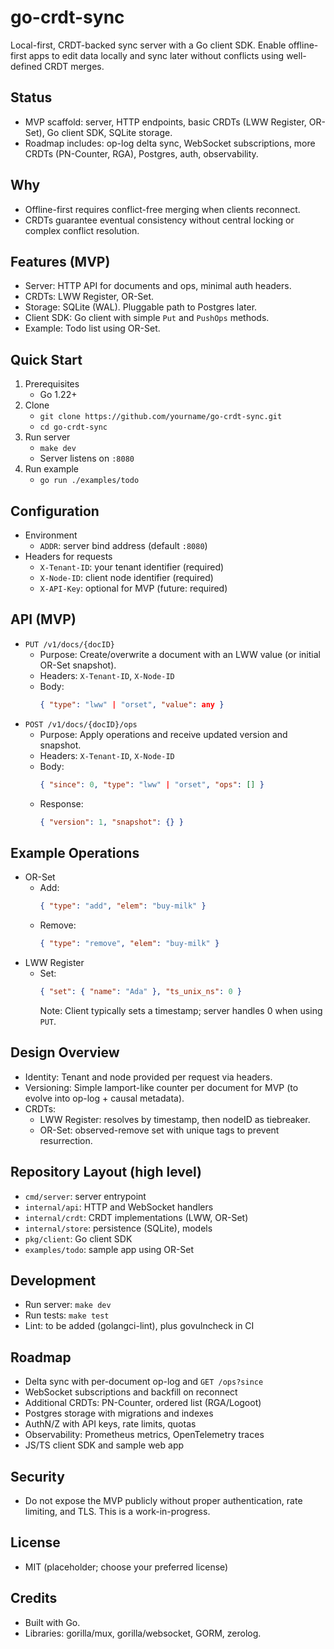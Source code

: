 # go-crdt-sync

Local-first, CRDT-backed sync server with a Go client SDK. Enable offline-first apps to edit data locally and sync later without conflicts using well-defined CRDT merges.

## Status
- MVP scaffold: server, HTTP endpoints, basic CRDTs (LWW Register, OR-Set), Go client SDK, SQLite storage.
- Roadmap includes: op-log delta sync, WebSocket subscriptions, more CRDTs (PN-Counter, RGA), Postgres, auth, observability.

## Why
- Offline-first requires conflict-free merging when clients reconnect.
- CRDTs guarantee eventual consistency without central locking or complex conflict resolution.

## Features (MVP)
- Server: HTTP API for documents and ops, minimal auth headers.
- CRDTs: LWW Register, OR-Set.
- Storage: SQLite (WAL). Pluggable path to Postgres later.
- Client SDK: Go client with simple `Put` and `PushOps` methods.
- Example: Todo list using OR-Set.

## Quick Start
1) Prerequisites
   - Go 1.22+
2) Clone
   - `git clone https://github.com/yourname/go-crdt-sync.git`
   - `cd go-crdt-sync`
3) Run server
   - `make dev`
   - Server listens on `:8080`
4) Run example
   - `go run ./examples/todo`

## Configuration
- Environment
  - `ADDR`: server bind address (default `:8080`)
- Headers for requests
  - `X-Tenant-ID`: your tenant identifier (required)
  - `X-Node-ID`: client node identifier (required)
  - `X-API-Key`: optional for MVP (future: required)

## API (MVP)
- `PUT /v1/docs/{docID}`
  - Purpose: Create/overwrite a document with an LWW value (or initial OR-Set snapshot).
  - Headers: `X-Tenant-ID`, `X-Node-ID`
  - Body:
    ```json
    { "type": "lww" | "orset", "value": any }
    ```
- `POST /v1/docs/{docID}/ops`
  - Purpose: Apply operations and receive updated version and snapshot.
  - Headers: `X-Tenant-ID`, `X-Node-ID`
  - Body:
    ```json
    { "since": 0, "type": "lww" | "orset", "ops": [] }
    ```
  - Response:
    ```json
    { "version": 1, "snapshot": {} }
    ```

## Example Operations
- OR-Set
  - Add:
    ```json
    { "type": "add", "elem": "buy-milk" }
    ```
  - Remove:
    ```json
    { "type": "remove", "elem": "buy-milk" }
    ```
- LWW Register
  - Set:
    ```json
    { "set": { "name": "Ada" }, "ts_unix_ns": 0 }
    ```
    Note: Client typically sets a timestamp; server handles 0 when using `PUT`.

## Design Overview
- Identity: Tenant and node provided per request via headers.
- Versioning: Simple lamport-like counter per document for MVP (to evolve into op-log + causal metadata).
- CRDTs:
  - LWW Register: resolves by timestamp, then nodeID as tiebreaker.
  - OR-Set: observed-remove set with unique tags to prevent resurrection.

## Repository Layout (high level)
- `cmd/server`: server entrypoint
- `internal/api`: HTTP and WebSocket handlers
- `internal/crdt`: CRDT implementations (LWW, OR-Set)
- `internal/store`: persistence (SQLite), models
- `pkg/client`: Go client SDK
- `examples/todo`: sample app using OR-Set

## Development
- Run server: `make dev`
- Run tests: `make test`
- Lint: to be added (golangci-lint), plus govulncheck in CI

## Roadmap
- Delta sync with per-document op-log and `GET /ops?since`
- WebSocket subscriptions and backfill on reconnect
- Additional CRDTs: PN-Counter, ordered list (RGA/Logoot)
- Postgres storage with migrations and indexes
- AuthN/Z with API keys, rate limits, quotas
- Observability: Prometheus metrics, OpenTelemetry traces
- JS/TS client SDK and sample web app

## Security
- Do not expose the MVP publicly without proper authentication, rate limiting, and TLS. This is a work-in-progress.

## License
- MIT (placeholder; choose your preferred license)

## Credits
- Built with Go.
- Libraries: gorilla/mux, gorilla/websocket, GORM, zerolog.